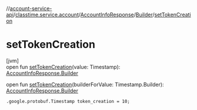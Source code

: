 //[account-service-api](../../../../index.md)/[classtime.service.account](../../index.md)/[AccountInfoResponse](../index.md)/[Builder](index.md)/[setTokenCreation](set-token-creation.md)

# setTokenCreation

[jvm]\
open fun [setTokenCreation](set-token-creation.md)(value: Timestamp): [AccountInfoResponse.Builder](index.md)

open fun [setTokenCreation](set-token-creation.md)(builderForValue: Timestamp.Builder): [AccountInfoResponse.Builder](index.md)

`.google.protobuf.Timestamp token_creation = 10;`
